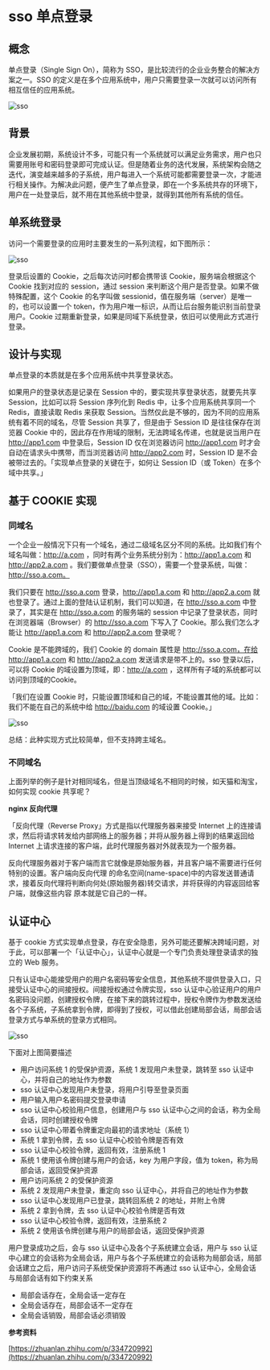 # sso 单点登录

## 概念

单点登录（Single Sign On），简称为 SSO，是比较流行的企业业务整合的解决方案之一。SSO 的定义是在多个应用系统中，用户只需要登录一次就可以访问所有相互信任的应用系统。

![sso](./images/sso1.jpg)

## 背景

企业发展初期，系统设计不多，可能只有一个系统就可以满足业务需求，用户也只需要用账号和密码登录即可完成认证。但是随着业务的迭代发展，系统架构会随之迭代，演变越来越多的子系统，用户每进入一个系统可能都需要登录一次，才能进行相关操作。为解决此问题，便产生了单点登录，即在一个多系统共存的环境下，用户在一处登录后，就不用在其他系统中登录，就得到其他所有系统的信任。

## 单系统登录

访问一个需要登录的应用时主要发生的一系列流程，如下图所示：

![sso](./images/sso2.jpg)

登录后设置的 Cookie，之后每次访问时都会携带该 Cookie，服务端会根据这个 Cookie 找到对应的 session，通过 session 来判断这个用户是否登录。如果不做特殊配置，这个 Cookie 的名字叫做 sessionid，值在服务端（server）是唯一的，也可以设置一个 token，作为用户唯一标识，从而让后台服务能识别当前登录用户。Cookie 过期重新登录，如果是同域下系统登录，依旧可以使用此方式进行登录。

## 设计与实现

单点登录的本质就是在多个应用系统中共享登录状态。

如果用户的登录状态是记录在 Session 中的，要实现共享登录状态，就要先共享 Session，比如可以将 Session 序列化到 Redis 中，让多个应用系统共享同一个 Redis，直接读取 Redis 来获取 Session。当然仅此是不够的，因为不同的应用系统有着不同的域名，尽管 Session 共享了，但是由于 Session ID 是往往保存在浏览器 Cookie 中的，因此存在作用域的限制，无法跨域名传递，也就是说当用户在 http://app1.com 中登录后，Session ID 仅在浏览器访问 http://app1.com 时才会自动在请求头中携带，而当浏览器访问 http://app2.com 时，Session ID 是不会被带过去的。「实现单点登录的关键在于，如何让 Session ID（或 Token）在多个域中共享。」

## 基于 COOKIE 实现

### 同域名

一个企业一般情况下只有一个域名，通过二级域名区分不同的系统。比如我们有个域名叫做：http://a.com ，同时有两个业务系统分别为：http://app1.a.com 和 http://app2.a.com 。我们要做单点登录（SSO），需要一个登录系统，叫做：http://sso.a.com。

我们只要在 http://sso.a.com 登录，http://app1.a.com 和 http://app2.a.com 就也登录了。通过上面的登陆认证机制，我们可以知道，在 http://sso.a.com 中登录了，其实是在 http://sso.a.com 的服务端的 session 中记录了登录状态，同时在浏览器端（Browser）的 http://sso.a.com 下写入了 Cookie。那么我们怎么才能让 http://app1.a.com 和 http://app2.a.com 登录呢？

Cookie 是不能跨域的，我们 Cookie 的 domain 属性是 http://sso.a.com，在给 http://app1.a.com 和 http://app2.a.com 发送请求是带不上的。sso 登录以后，可以将 Cookie 的域设置为顶域，即：http://a.com ，这样所有子域的系统都可以访问到顶域的Cookie。

「我们在设置 Cookie 时，只能设置顶域和自己的域，不能设置其他的域。比如：我们不能在自己的系统中给 http://baidu.com 的域设置 Cookie。」

![sso](./images/sso3.jpg)

总结：此种实现方式比较简单，但不支持跨主域名。

### 不同域名

上面列举的例子是针对相同域名，但是当顶级域名不相同的时候，如天猫和淘宝，如何实现 cookie 共享呢？

**nginx 反向代理**

「反向代理（Reverse Proxy」方式是指以代理服务器来接受 Internet 上的连接请求，然后将请求转发给内部网络上的服务器；并将从服务器上得到的结果返回给 Internet 上请求连接的客户端，此时代理服务器对外就表现为一个服务器。

反向代理服务器对于客户端而言它就像是原始服务器，并且客户端不需要进行任何特别的设置。客户端向反向代理 的命名空间(name-space)中的内容发送普通请求，接着反向代理将判断向何处(原始服务器)转交请求，并将获得的内容返回给客户端，就像这些内容 原本就是它自己的一样。

## 认证中心

基于 cookie 方式实现单点登录，存在安全隐患，另外可能还要解决跨域问题，对于此，可以部署一个「认证中心」，认证中心就是一个专门负责处理登录请求的独立的 Web 服务。

只有认证中心能接受用户的用户名密码等安全信息，其他系统不提供登录入口，只接受认证中心的间接授权。间接授权通过令牌实现，sso 认证中心验证用户的用户名密码没问题，创建授权令牌，在接下来的跳转过程中，授权令牌作为参数发送给各个子系统，子系统拿到令牌，即得到了授权，可以借此创建局部会话，局部会话登录方式与单系统的登录方式相同。

![sso](./images/sso4.jpg)

下面对上图简要描述

- 用户访问系统 1 的受保护资源，系统 1 发现用户未登录，跳转至 sso 认证中心，并将自己的地址作为参数
- sso 认证中心发现用户未登录，将用户引导至登录页面
- 用户输入用户名密码提交登录申请
- sso 认证中心校验用户信息，创建用户与 sso 认证中心之间的会话，称为全局会话，同时创建授权令牌
- sso 认证中心带着令牌重定向最初的请求地址（系统 1）
- 系统 1 拿到令牌，去 sso 认证中心校验令牌是否有效
- sso 认证中心校验令牌，返回有效，注册系统 1
- 系统 1 使用该令牌创建与用户的会话，key 为用户字段，值为 token，称为局部会话，返回受保护资源
- 用户访问系统 2 的受保护资源
- 系统 2 发现用户未登录，重定向 sso 认证中心，并将自己的地址作为参数
- sso 认证中心发现用户已登录，跳转回系统 2 的地址，并附上令牌
- 系统 2 拿到令牌，去 sso 认证中心校验令牌是否有效
- sso 认证中心校验令牌，返回有效，注册系统 2
- 系统 2 使用该令牌创建与用户的局部会话，返回受保护资源

用户登录成功之后，会与 sso 认证中心及各个子系统建立会话，用户与 sso 认证中心建立的会话称为全局会话，用户与各个子系统建立的会话称为局部会话，局部会话建立之后，用户访问子系统受保护资源将不再通过 sso 认证中心，全局会话与局部会话有如下约束关系

- 局部会话存在，全局会话一定存在
- 全局会话存在，局部会话不一定存在
- 全局会话销毁，局部会话必须销毁

**参考资料**

[https://zhuanlan.zhihu.com/p/334720992](https://zhuanlan.zhihu.com/p/334720992)
